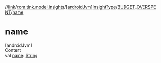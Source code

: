 //[link](../../../index.md)/[com.tink.model.insights](../../index.md)/[[androidJvm]InsightType](../index.md)/[BUDGET_OVERSPENT](index.md)/[name](name.md)



# name  
[androidJvm]  
Content  
val [name](name.md): [String](https://kotlinlang.org/api/latest/jvm/stdlib/kotlin/-string/index.html)  



